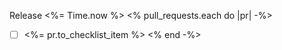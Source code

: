 Release <%= Time.now %>
<% pull_requests.each do |pr| -%>
- [ ] <%=  pr.to_checklist_item %>
<% end -%>
